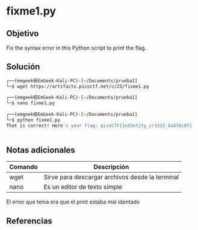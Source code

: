# fixme1.py

## Objetivo
Fix the syntax error in this Python script to print the flag.
## Solución

```bash
┌──(emgeek㉿EmGeek-Kali-PC)-[~/Documents/prueba1]  
└─$ wget https://artifacts.picoctf.net/c/25/fixme1.py  
    
┌──(emgeek㉿EmGeek-Kali-PC)-[~/Documents/prueba1]  
└─$ nano fixme1.py                                    
                                                                            
┌──(emgeek㉿EmGeek-Kali-PC)-[~/Documents/prueba1]  
└─$ python fixme1.py                                    
That is correct! Here's your flag: picoCTF{1nd3nt1ty_cr1515_6a476c8f}
                                                                    
```

## Notas adicionales
| Comando | Descripción  |
|---------|-----------------------------------------|
| wget     | Sirve para descargar archivos desde la terminal          |
|nano | Es un editor de texto simple|

El error que tenia era que el print estaba mal identado

## Referencias